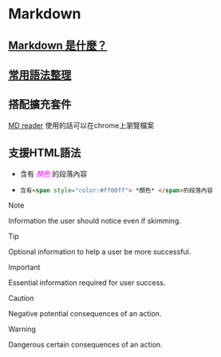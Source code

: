 # Markdown
<a href=''>

## [Markdown 是什麼？](https://raymondhouch.com/lifehacker/digital-workflow/markdown/)

## [常用語法整理](https://sam.webspace.tw/2020/01/10/Markdown%20%E5%B8%B8%E7%94%A8%E8%AA%9E%E6%B3%95%E6%95%B4%E7%90%86/)

## 搭配擴充套件
   [MD reader](https://chromewebstore.google.com/detail/md-reader/medapdbncneneejhbgcjceippjlfkmkg?hl=zh-CN)    使用的話可以在chrome上瀏覽檔案

## 支援HTML語法
  * 含有<span style="color:#ff00ff"> *顏色* </span>的段落內容
  * ```html
    含有<span style="color:#ff00ff"> *顏色* </span>的段落內容
    ```

> [!NOTE]
> Information the user should notice even if skimming.

> [!TIP]
> Optional information to help a user be more successful.

> [!IMPORTANT]
> Essential information required for user success.

> [!CAUTION]
> Negative potential consequences of an action.

> [!WARNING]
> Dangerous certain consequences of an action.


